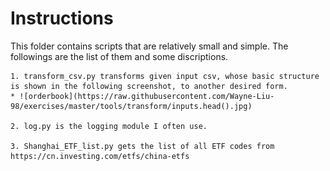 Instructions
=========
This folder contains scripts that are relatively small and simple. The followings are the list of them and some discriptions.

    1. transform_csv.py transforms given input csv, whose basic structure is shown in the following screenshot, to another desired form.
    * ![orderbook](https://raw.githubusercontent.com/Wayne-Liu-98/exercises/master/tools/transform/inputs.head().jpg)
    
    2. log.py is the logging module I often use.

    3. Shanghai_ETF_list.py gets the list of all ETF codes from https://cn.investing.com/etfs/china-etfs
